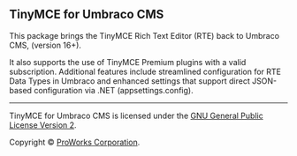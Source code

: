 ## TinyMCE for Umbraco CMS

This package brings the TinyMCE Rich Text Editor (RTE) back to Umbraco CMS, (version 16+).

It also supports the use of TinyMCE Premium plugins with a valid subscription. Additional features include streamlined configuration for RTE Data Types in Umbraco and enhanced settings that support direct JSON-based configuration via .NET (appsettings.config).

---

TinyMCE for Umbraco CMS is licensed under the [GNU General Public License Version 2](https://opensource.org/license/gpl-2-0).

Copyright &copy; [ProWorks Corporation](https://proworks.com).
